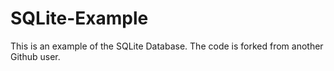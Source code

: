 SQLite-Example
==============

This is an example of the SQLite Database. The code is forked from another Github user.
